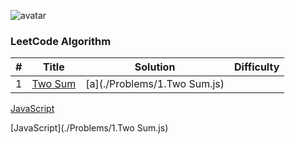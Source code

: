 ![avatar](https://leetcode.com/static/webpack_bundles/images/logo-dark.e99485d9b.svg)


### LeetCode Algorithm

| # | Title | Solution | Difficulty |
|---| ----- | -------- | ---------- |
|1|[Two Sum](https://leetcode.com/problems/two-sum/)|[a](./Problems/1.Two Sum.js)





[JavaScript](./Problems/7.反转整数.js)


[JavaScript](./Problems/1.Two Sum.js)